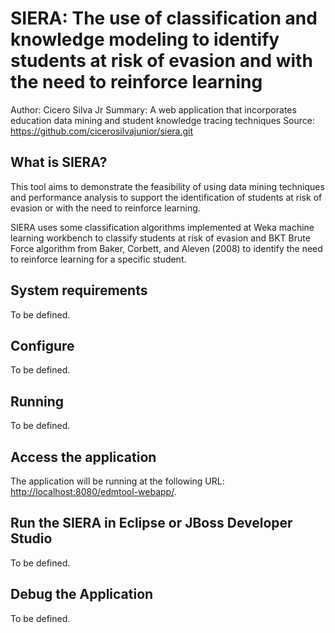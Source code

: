 SIERA: The use of classification and knowledge modeling to identify students at risk of evasion and with the need to reinforce learning
========================
Author: Cicero Silva Jr
Summary: A web application that incorporates education data mining and student knowledge tracing techniques
Source: <https://github.com/cicerosilvajunior/siera.git>

What is SIERA?
-----------

This tool aims to demonstrate the feasibility of using data mining techniques and performance analysis to support the identification of students at risk of evasion or with the need to reinforce learning.

SIERA uses some classification algorithms implemented at Weka machine learning workbench to classify students at risk of evasion and BKT Brute Force algorithm from Baker, Corbett, and Aleven (2008) to identify the need to reinforce learning for a specific student.

System requirements
-------------------
To be defined.
 
Configure 
---------
To be defined.

Running 
--------
To be defined.

Access the application 
---------------------
The application will be running at the following URL: <http://localhost:8080/edmtool-webapp/>.

Run the SIERA in Eclipse or JBoss Developer Studio
--------------------------------------------------
To be defined.

Debug the Application
------------------------------------
To be defined.
